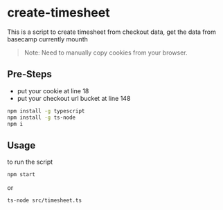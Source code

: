 # create-timesheet

This is a script to create timesheet from checkout data, get the data from basecamp currently mounth

> Note: Need to manually copy cookies from your browser.

## Pre-Steps

- put your cookie at line 18
- put your checkout url bucket at line 148

```bash
npm install -g typescript
npm install -g ts-node
npm i
```

## Usage

to run the script

```bash
npm start
```

or

```bash
ts-node src/timesheet.ts
```
